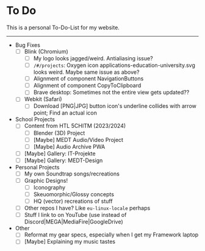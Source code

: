 # To Do

This is a personal To-Do-List for my website.

---

- Bug Fixes
  - [ ] Blink (Chromium)
    - [ ] My logo looks jagged/weird. Antialiasing issue?
    - [ ] `/#/projects`: Oxygen icon applications-education-university.svg
                         looks weird. Maybe same issue as above?
    - [ ] Alignment of component NavigationButtons
    - [ ] Alignment of component CopyToClipboard
    - [ ] Brave desktop: Sometimes not the entire view gets updated??
  - [ ] Webkit (Safari)
    - [ ] Download [PNG|JPG] button icon's underline collides with arrow point;
          Find an actual icon
- School Projects
  - [ ] Content from HTL 5CHITM (2023/2024)
    - [ ] Blender (3D) Project
    - [ ] [Maybe] MEDT Audio/Video Project
    - [ ] [Maybe] Audio Archive PWA
  - [ ] [Maybe] Gallery: IT-Projekte
  - [ ] [Maybe] Gallery: MEDT-Design
- Personal Projects
  - [ ] My own Soundtrap songs/recreations
  - [ ] Graphic Designs!
    - [ ] Iconography
    - [ ] Skeuomorphic/Glossy concepts
    - [ ] HQ (vector) recreations of stuff
  - [ ] Other repos I have? Like `eu-linux-locale` perhaps
  - [ ] Stuff I link to on YouTube
        (use instead of Discord|MEGA|MediaFire|GoogleDrive)
- Other
  - [ ] Reformat my gear specs, especially when I get my Framework laptop
  - [ ] [Maybe] Explaining my music tastes
